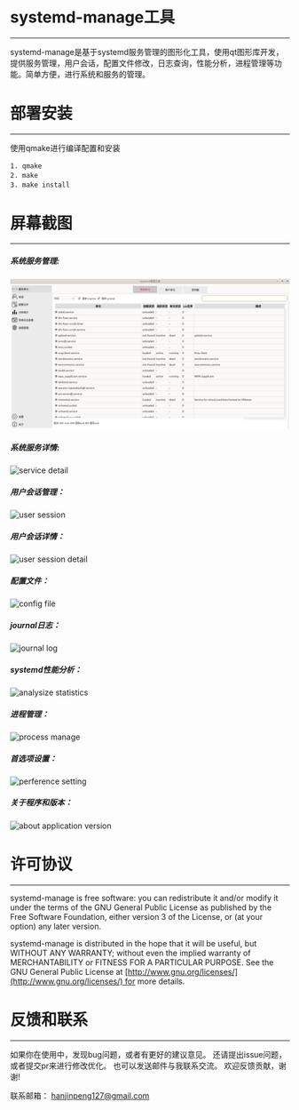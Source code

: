 # systemd-manage工具
---
systemd-manage是基于systemd服务管理的图形化工具，使用qt图形库开发，提供服务管理，用户会话，配置文件修改，日志查询，性能分析，进程管理等功能。简单方便，进行系统和服务的管理。

# 部署安装
---
使用qmake进行编译配置和安装
```bash
1. qmake
2. make
3. make install
```


# 屏幕截图
---
##### 系统服务管理:
![service manage](images/service-manage-view-1.png)

##### 系统服务详情:
![service detail](service-detail-view-1.png)

##### 用户会话管理：
![user session](user-session-view-1.png)

##### 用户会话详情：
![user session detail](user-session-detail-1.png)

##### 配置文件：
![config file](config-file-view-1.png)

##### journal日志：
![journal log](journal-log-view-1.png)

##### systemd性能分析：
![analysize statistics](analysize-statistics-view-1.png)

##### 进程管理：
![process manage](process-manage-view-1.png)

##### 首选项设置：
![perference setting](setting-view-1.png)

##### 关于程序和版本：
![about application version](about-view-1.png)


# 许可协议
---
systemd-manage is free software: you can redistribute it and/or modify it under the terms of the GNU General Public License as published by the Free Software Foundation, either version 3 of the License, or (at your option) any later version.

systemd-manage is distributed in the hope that it will be useful, but WITHOUT ANY WARRANTY; without even the implied warranty of MERCHANTABILITY or FITNESS FOR A PARTICULAR PURPOSE. See the GNU General Public License at [http://www.gnu.org/licenses/](http://www.gnu.org/licenses/) for more details.


# 反馈和联系
---
如果你在使用中，发现bug问题，或者有更好的建议意见。
还请提出issue问题，或者提交pr来进行修改优化。
也可以发送邮件与我联系交流。
欢迎反馈贡献，谢谢!

联系邮箱： hanjinpeng127@gmail.com












